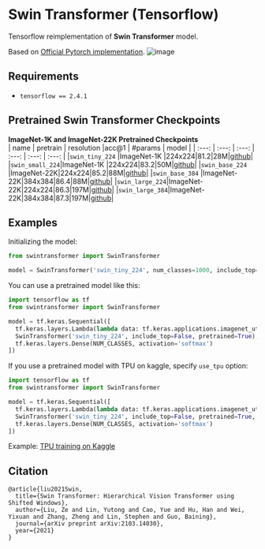 # Swin Transformer (Tensorflow)
Tensorflow reimplementation of **Swin Transformer** model.   
  
Based on [Official Pytorch implementation](https://github.com/microsoft/Swin-Transformer).
![image](https://user-images.githubusercontent.com/24825165/121768619-038e6d80-cb9a-11eb-8cb7-daa827e7772b.png)

## Requirements
- `tensorflow == 2.4.1`

## Pretrained Swin Transformer Checkpoints
**ImageNet-1K and ImageNet-22K Pretrained Checkpoints**  
| name | pretrain | resolution |acc@1 | #params | model |
| :---: | :---: | :---: | :---: | :---: | :---: |
|`swin_tiny_224` |ImageNet-1K |224x224|81.2|28M|[github](https://github.com/rishigami/Swin-Transformer-TF/releases/download/v0.1-tf-swin-weights/swin_tiny_224.tgz)|
|`swin_small_224`|ImageNet-1K |224x224|83.2|50M|[github](https://github.com/rishigami/Swin-Transformer-TF/releases/download/v0.1-tf-swin-weights/swin_small_224.tgz)|
|`swin_base_224` |ImageNet-22K|224x224|85.2|88M|[github](https://github.com/rishigami/Swin-Transformer-TF/releases/download/v0.1-tf-swin-weights/swin_base_224.tgz)|
|`swin_base_384` |ImageNet-22K|384x384|86.4|88M|[github](https://github.com/rishigami/Swin-Transformer-TF/releases/download/v0.1-tf-swin-weights/swin_base_384.tgz)|
|`swin_large_224`|ImageNet-22K|224x224|86.3|197M|[github](https://github.com/rishigami/Swin-Transformer-TF/releases/download/v0.1-tf-swin-weights/swin_large_224.tgz)|
|`swin_large_384`|ImageNet-22K|384x384|87.3|197M|[github](https://github.com/rishigami/Swin-Transformer-TF/releases/download/v0.1-tf-swin-weights/swin_large_384.tgz)|

## Examples
Initializing the model:
```python
from swintransformer import SwinTransformer

model = SwinTransformer('swin_tiny_224', num_classes=1000, include_top=True, pretrained=False)
```
You can use a pretrained model like this:
```python
import tensorflow as tf
from swintransformer import SwinTransformer

model = tf.keras.Sequential([
  tf.keras.layers.Lambda(lambda data: tf.keras.applications.imagenet_utils.preprocess_input(tf.cast(data, tf.float32), mode="torch"), input_shape=[*IMAGE_SIZE, 3]),
  SwinTransformer('swin_tiny_224', include_top=False, pretrained=True),
  tf.keras.layers.Dense(NUM_CLASSES, activation='softmax')
])
```
If you use a pretrained model with TPU on kaggle, specify `use_tpu` option:
```python
import tensorflow as tf
from swintransformer import SwinTransformer

model = tf.keras.Sequential([
  tf.keras.layers.Lambda(lambda data: tf.keras.applications.imagenet_utils.preprocess_input(tf.cast(data, tf.float32), mode="torch"), input_shape=[*IMAGE_SIZE, 3]),
  SwinTransformer('swin_tiny_224', include_top=False, pretrained=True, use_tpu=True),
  tf.keras.layers.Dense(NUM_CLASSES, activation='softmax')
])
```
Example: [TPU training on Kaggle](https://www.kaggle.com/rishigami/tpu-swin-transformer-tensorflow)
## Citation
```
@article{liu2021Swin,
  title={Swin Transformer: Hierarchical Vision Transformer using Shifted Windows},
  author={Liu, Ze and Lin, Yutong and Cao, Yue and Hu, Han and Wei, Yixuan and Zhang, Zheng and Lin, Stephen and Guo, Baining},
  journal={arXiv preprint arXiv:2103.14030},
  year={2021}
}
